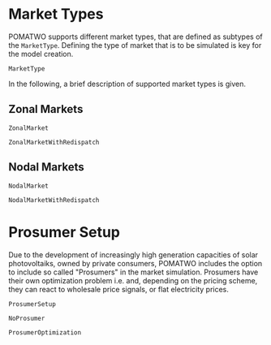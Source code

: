 # Market Types
POMATWO supports different market types, that are defined as subtypes of the `MarketType`.
Defining the type of market that is to be simulated is key for the model creation. 

```@docs
MarketType
```
In the following, a brief description of supported market types is given. 
## Zonal Markets
```@docs
ZonalMarket
```
```@docs
ZonalMarketWithRedispatch
```
## Nodal Markets
```@docs
NodalMarket
```
```@docs
NodalMarketWithRedispatch
```
# Prosumer Setup
Due to the development of increasingly high generation capacities of solar photovoltaiks, owned by private consumers, POMATWO includes the option to include so called "Prosumers" in the market simulation. Prosumers have their own optimization problem i.e. and, depending on the pricing scheme, they can react to wholesale price signals, or flat electricity prices. 

```@docs
ProsumerSetup
```
```@docs
NoProsumer
```
```@docs
ProsumerOptimization
```
